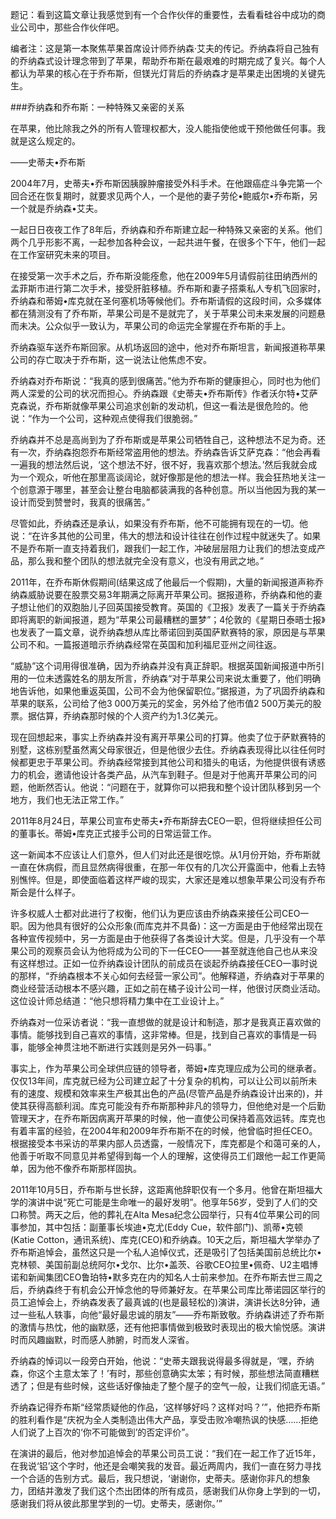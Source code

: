 
题记：看到这篇文章让我感觉到有一个合作伙伴的重要性，去看看硅谷中成功的商业公司中，那些合作伙伴吧。

编者注：这是第一本聚焦苹果首席设计师乔纳森·艾夫的传记。乔纳森将自己独有的乔纳森式设计理念带到了苹果，帮助乔布斯在最艰难的时期完成了复兴。每个人都认为苹果的核心在于乔布斯，但镁光灯背后的乔纳森才是苹果走出困境的关键先生。


###乔纳森和乔布斯：一种特殊又亲密的关系

在苹果，他比除我之外的所有人管理权都大，没人能指使他或干预他做任何事。我就是这么规定的。

——史蒂夫•乔布斯

2004年7月，史蒂夫•乔布斯因胰腺肿瘤接受外科手术。在他跟癌症斗争完第一个回合还在恢复期时，就要求见两个人，一个是他的妻子劳伦•鲍威尔•乔布斯，另一个就是乔纳森•艾夫。

一起日日夜夜工作了8年后，乔纳森和乔布斯建立起一种特殊又亲密的关系。他们两个几乎形影不离，一起参加各种会议，一起共进午餐，在很多个下午，他们一起在工作室研究未来的项目。

在接受第一次手术之后，乔布斯没能痊愈，他在2009年5月请假前往田纳西州的孟菲斯市进行第二次手术，接受肝脏移植。乔布斯和妻子搭乘私人专机飞回家时，乔纳森和蒂姆•库克就在圣何塞机场等候他们。乔布斯请假的这段时间，众多媒体都在猜测没有了乔布斯，苹果公司是不是就完了，关于苹果公司未来发展的问题悬而未决。公众似乎一致认为，苹果公司的命运完全掌握在乔布斯的手上。

乔纳森驱车送乔布斯回家。从机场返回的途中，他对乔布斯坦言，新闻报道称苹果公司的存亡取决于乔布斯，这一说法让他焦虑不安。

乔纳森对乔布斯说：“我真的感到很痛苦。”他为乔布斯的健康担心，同时也为他们两人深爱的公司的状况而担心。乔纳森跟《史蒂夫•乔布斯传》作者沃尔特•艾萨克森说，乔布斯就像苹果公司追求创新的发动机，但这一看法是很危险的。他说：“作为一个公司，这种观点使得我们很脆弱。”

乔纳森并不总是高尚到为了乔布斯或是苹果公司牺牲自己，这种想法不足为奇。还有一次，乔纳森抱怨乔布斯经常盗用他的想法。乔纳森告诉艾萨克森：“他会再看一遍我的想法然后说，‘这个想法不好，很不好，我喜欢那个想法。’然后我就会成为一个观众，听他在那里高谈阔论，就好像那是他的想法一样。我会狂热地关注一个创意源于哪里，甚至会让整台电脑都装满我的各种创意。所以当他因为我的某一设计而受到赞誉时，我真的很痛苦。”

尽管如此，乔纳森还是承认，如果没有乔布斯，他不可能拥有现在的一切。他说：“在许多其他的公司里，伟大的想法和设计往往在创作过程中就迷失了。如果不是乔布斯一直支持着我们，跟我们一起工作，冲破层层阻力让我们的想法变成产品，那么我和整个团队的想法就完全没有意义，也没有用武之地。”

2011年，在乔布斯休假期间(结果这成了他最后一个假期)，大量的新闻报道声称乔纳森威胁说要在股票交易3年期满之际离开苹果公司。据报道称，乔纳森和他的妻子想让他们的双胞胎儿子回英国接受教育。英国的《卫报》发表了一篇关于乔纳森即将离职的新闻报道，题为“苹果公司最糟糕的噩梦”；4伦敦的《星期日泰晤士报》也发表了一篇文章，说乔纳森想从库比蒂诺回到英国萨默赛特的家，原因是与苹果公司不和。一篇报道暗示乔纳森经常在英国和加利福尼亚州之间往返。

“威胁”这个词用得很准确，因为乔纳森并没有真正辞职。根据英国新闻报道中所引用的一位未透露姓名的朋友所言，乔纳森“对于苹果公司来说太重要了，他们明确地告诉他，如果他重返英国，公司不会为他保留职位。”据报道，为了巩固乔纳森和苹果的联系，公司给了他3 000万美元的奖金，另外给了他市值2 500万美元的股票。据估算，乔纳森那时候的个人资产约为1.3亿美元。

现在回想起来，事实上乔纳森并没有离开苹果公司的打算。他卖了位于萨默赛特的别墅，这栋别墅虽然离父母家很近，但是他很少去住。乔纳森表现得比以往任何时候都更忠于苹果公司。乔纳森经常接到其他公司和猎头的电话，为他提供很有诱惑力的机会，邀请他设计各类产品，从汽车到鞋子。但是对于他离开苹果公司的问题，他断然否认。他说：“问题在于，就算你可以把我和整个设计团队移到另一个地方，我们也无法正常工作。”

2011年8月24日，苹果公司宣布史蒂夫•乔布斯辞去CEO一职，但将继续担任公司的董事长。蒂姆•库克正式接手公司的日常运营工作。

这一新闻本不应该让人们意外，但人们对此还是很吃惊。从1月份开始，乔布斯就一直在休病假，而且显然病得很重，在那一年仅有的几次公开露面中，他看上去特别憔悴。但是，即使面临着这样严峻的现实，大家还是难以想象苹果公司没有乔布斯会是什么样子。

许多权威人士都对此进行了权衡，他们认为更应该由乔纳森来接任公司CEO一职。因为他具有很好的公众形象(而库克并不具备)：这一方面是由于他经常出现在各种宣传视频中，另一方面是由于他获得了各类设计大奖。但是，几乎没有一个苹果公司的观察员会认为他将成为公司的下一任CEO——甚至就连他自己也从来没有这样想过。正如一位乔纳森设计团队的前成员在谈起乔纳森接任CEO一事时说的那样，“乔纳森根本不关心如何去经营一家公司”。他解释道，乔纳森对于苹果的商业经营活动根本不感兴趣，正如之前在橘子设计公司一样，他很讨厌商业活动。这位设计师总结道：“他只想将精力集中在工业设计上。”

乔纳森对一位采访者说：“我一直想做的就是设计和制造，那才是我真正喜欢做的事情。能够找到自己喜欢的事情，这非常棒。但是，找到自己喜欢的事情是一码事，能够全神贯注地不断进行实践则是另外一码事。”

事实上，作为苹果公司全球供应链的领导者，蒂姆•库克理应成为公司的继承者。仅仅13年间，库克就已经为公司建立起了十分复杂的机构，可以让公司以前所未有的速度、规模和效率来生产极其出色的产品(尽管产品是乔纳森设计出来的)，并使其获得高额利润。库克可能没有乔布斯那种非凡的领导力，但他绝对是一个后勤管理天才，在乔布斯因病离开苹果的时候，他一直使公司保持着高效运转。库克也有着丰富的经验，在2004年和2009年乔布斯不在的时候，他曾临时担任CEO。根据接受本书采访的苹果内部人员透露，一般情况下，库克都是个和蔼可亲的人，他善于听取不同意见并希望得到每一个人的理解，这使得员工们跟他一起工作更简单，因为他不像乔布斯那样固执。

2011年10月5日，乔布斯与世长辞，这距离他辞职仅有一个多月。他曾在斯坦福大学的演讲中说“死亡可能是生命唯一的最好发明”。他享年56岁，受到了人们的交口称赞。两天之后，他的葬礼在Alta Mesa纪念公园举行，只有4位苹果公司的同事参加，其中包括：副董事长埃迪•克尤(Eddy Cue，软件部门)、凯蒂•克顿(Katie Cotton，通讯系统)、库克(CEO)和乔纳森。10天之后，斯坦福大学举办了乔布斯追悼会，虽然这只是一个私人追悼仪式，还是吸引了包括美国前总统比尔•克林顿、美国前副总统阿尔•戈尔、比尔•盖茨、谷歌CEO拉里•佩奇、U2主唱博诺和新闻集团CEO鲁珀特•默多克在内的知名人士前来参加。在乔布斯去世三周之后，乔纳森终于有机会公开悼念他的导师兼好友。在苹果公司库比蒂诺园区举行的员工追悼会上，乔纳森发表了最真诚的(也是最轻松的)演讲，演讲长达8分钟，通过一些私人轶事，向他“最好最忠诚的朋友”——乔布斯致敬。乔纳森讲述了乔布斯的激情与热忱，他的幽默感，还有他把事情做到极致时表现出的极大愉悦感。演讲时而风趣幽默，时而感人肺腑，时而发人深省。

乔纳森的悼词以一段旁白开始，他说：“史蒂夫跟我说得最多得就是，‘嘿，乔纳森，你这个主意太笨了！’有时，那些创意确实太笨；有时候，那些想法简直糟糕透了；但是有些时候，这些话好像抽走了整个屋子的空气一般，让我们彻底无语。”

乔纳森记得乔布斯“经常质疑他的作品，‘这样够好吗？这样对吗？’”，他把乔布斯的胜利看作是“庆祝为全人类制造出伟大产品，享受击败冷嘲热讽的快感……拒绝人们说了上百次的‘你不可能做到’的否定评价”。

在演讲的最后，他对参加追悼会的苹果公司员工说：“我们在一起工作了近15年，在我说‘铝’这个字时，他还是会嘲笑我的发音。最近两周内，我们一直在努力寻找一个合适的告别方式。最后，我只想说，‘谢谢你，史蒂夫。感谢你非凡的想象力，团结并激发了我们这个杰出团体的所有成员，感谢我们从你身上学到的一切，感谢我们将从彼此那里学到的一切。史蒂夫，感谢你。’”
